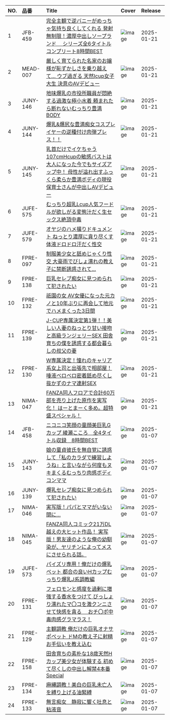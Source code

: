 |NO.|品番|Title|Cover|Release|
|:---|:---|:---|:---|:---|
1|JFB-459|[完全主観で逆バニーがめっちゃ気持ち良くしてくれる 発射無制限！濃厚中出しソープランド　 シリーズ全6タイトルコンプリート8時間BEST](https://www.avmoive.top/index.php/archives/38251/)|![image](https://cdn.up-timely.com/image/12/content/77410/BHiYBo2VgAv5CJ9smJSjbcGMnB2jgoEr6ILGAwkd.jpg)|2025-01-21
2|MEAD-007|[厳しく育てられた名家のお嬢様が恥ずかしさを乗り越えて… ウブ過ぎる 天然Icup女子大生 決意のAVデビュー](https://www.avmoive.top/index.php/archives/38250/)|![image](https://cdn.up-timely.com/image/12/content/77409/G9YnCPhUAPiyq118WSyENx30S35yp7w9DPRv2nYT.jpg)|2025-01-21
3|JUNY-146|[地味爆乳の市役所職員が悶絶する過激な極小水着 頼まれたら断れないむっちり豊満BODY](https://www.avmoive.top/index.php/archives/38249/)|![image](https://cdn.up-timely.com/image/12/content/77405/ZtIy6K7nT1Ihd8Z5bbrHnlTZM8tr4hhwVRUo2eJh.jpg)|2025-01-21
4|JUNY-144|[爆乳&爆尻な豊満痴女コスプレイヤーの逆種付け肉弾プレス！！](https://www.avmoive.top/index.php/archives/38248/)|![image](https://cdn.up-timely.com/image/12/content/77411/Eocb4MtXJu7hfpHBOklWKfvphZASUazDAQSCKgWS.jpg)|2025-01-21
5|JUNY-145|[乳首だけでイケちゃう107cmHcupの敏感バストは大人になった今でもサイズアップ中！ 母性が溢れ出すふっくら柔らか豊満ボディの現役保育士さんが中出しAVデビュー](https://www.avmoive.top/index.php/archives/38247/)|![image](https://cdn.up-timely.com/image/12/content/77414/jAciZU8xvluiNiM9usrlMYzQG44Io6e9D7XQWypC.jpg)|2025-01-21
6|JUFE-575|[むっちり超乳Lcup人気フードルが欲しがる変態汁だく生セックス絶頂中毒](https://www.avmoive.top/index.php/archives/38246/)|![image](https://cdn.up-timely.com/image/12/content/77406/dFtggcP1h9uhaHZ3eE82KBOAvRMn4YCuDeGsSVed.jpg)|2025-01-21
7|JUFE-579|[オヤジのハメ撮りドキュメント ねっとり濃厚に貪り尽くす体液ドロドロ汗だく性交](https://www.avmoive.top/index.php/archives/38245/)|![image](https://cdn.up-timely.com/image/12/content/77415/KTFDR4zD1fHxVsjYPB31GvhiiZm3T47VRyIiZKce.jpg)|2025-01-21
8|FPRE-097|[制服美少女と舐めじゃくり性交 大豪雨でびしょ濡れの教え子に禁断誘惑されて…](https://www.avmoive.top/index.php/archives/38244/)|![image](https://cdn.up-timely.com/image/12/content/77403/QywMwscaVRvSpTafhHsP2kr2K9TmE0lhM0r5CEug.jpg)|2025-01-21
9|FPRE-138|[巨乳セレブ痴女に見つめられて犯されたい](https://www.avmoive.top/index.php/archives/38243/)|![image](https://cdn.up-timely.com/image/12/content/77407/T6Z0CsNIFLwOmIZZUHTVrLBIUj5akhuj0lRRmUOy.jpg)|2025-01-21
10|FPRE-132|[祇園の女 AV女優になった元カノと10年ぶりに再会して地元でハメまくった3日間](https://www.avmoive.top/index.php/archives/38242/)|![image](https://cdn.up-timely.com/image/12/content/77408/IGxHxmMcC4q3We35AKkvyAa6AaUU6WFT2gmfQy6K.jpg)|2025-01-21
11|FPRE-139|[J-CUP専属決定第1弾！！美しい人妻のねっとり甘い接吻と高級ランジェリーSEX 田舎育ちの僕を誘惑する都会暮らしの叔父の妻](https://www.avmoive.top/index.php/archives/38241/)|![image](https://cdn.up-timely.com/image/12/content/77412/Te6LgesUjqDTqKQVVR9N2brM2MgbuHnSgjvhwvjy.jpg)|2025-01-21
12|FPRE-130|[W専属決定！憧れのキャリア系女上司と出張先で相部屋！ 唾液ベロベロ密着舐め尽くし 抜かずのナマ連射SEX](https://www.avmoive.top/index.php/archives/38240/)|![image](https://cdn.up-timely.com/image/12/content/77404/N9OaOVTqYnCezcjq9jt0vwbjo6DDfMVfCBw3qP1Q.jpg)|2025-01-21
13|NIMA-047|[FANZA同人フロアで合計60万部を売り上げた原作を実写化！ はーとまーく多め。超特盛スペシャル！](https://www.avmoive.top/index.php/archives/38239/)|![image](https://cdn.up-timely.com/image/12/content/77413/KfM78d3fY7PWv1v9XFjZGI0SEyOJ4gA0Lk8FZked.jpg)|2025-01-21
14|JFB-458|[ニコニコ笑顔の童顔美巨乳Gカップ 綾瀬こころ　全4タイトル収録　8時間BEST](https://www.avmoive.top/index.php/archives/38262/)|![image](https://cdn.up-timely.com/image/12/content/77151/aclez8Y8UNOnovcF0J3tuxG11rwAuMFMWLIoqXb8.jpg)|2025-01-07
15|JUNY-143|[娘の童貞彼氏を無自覚に誘惑して「私のカラダで練習しようね」と言いながら何度もヌキまくるむっちり肉感ボディコンママ](https://www.avmoive.top/index.php/archives/38261/)|![image](https://cdn.up-timely.com/image/12/content/77147/PfPQGCDGYQzsKsNYTdJSp8RqUvwLR8GyhRF8WpOv.jpg)|2025-01-07
16|JUNY-139|[爆乳セレブ痴女に見つめられて犯されたい](https://www.avmoive.top/index.php/archives/38260/)|![image](https://cdn.up-timely.com/image/12/content/77154/u1DQ9YqQ1WTAx38X0S4RQMBsUJqCjxmuoFleftID.jpg)|2025-01-07
17|NIMA-046|[実写版！パパとママがいない間に…](https://www.avmoive.top/index.php/archives/38259/)|![image](https://cdn.up-timely.com/image/12/content/77148/iEgT8zDg2pMRehwNEFw5GvQSTFLuP3ATAWPWKxX4.jpg)|2025-01-07
18|NIMA-045|[FANZA同人コミック21万DL越えの大ヒット作品！ 実写版！男友達のような俺の幼馴染が、ヤリチンによってメスにさせられる話。](https://www.avmoive.top/index.php/archives/38258/)|![image](https://cdn.up-timely.com/image/12/content/77153/CLc5p06QUcG93lvEjXr7nl7sN5Wfd7TNj1cs0nTK.jpg)|2025-01-07
19|JUFE-573|[パイズリ専用！俺だけの爆乳ペット 都合の良いHカップむっちり爆乳J系調教編](https://www.avmoive.top/index.php/archives/38257/)|![image](https://cdn.up-timely.com/image/12/content/77149/QWjGjSPlcidSfN2jtfBRdGOkJJwFJpZL1NTiCsKi.jpg)|2025-01-07
20|FPRE-131|[フェロモンと感度を過剰に増強する香水をつけて びっしょり濡れたマ〇コを激クンニさせて快感を貪る　 おチ〇ポ中毒肉感グラマラス！](https://www.avmoive.top/index.php/archives/38256/)|![image](https://cdn.up-timely.com/image/12/content/77152/8eaxuvln7yEQRftaXWVgtdYTlUYlsapF9S4LvSpB.jpg)|2025-01-07
21|FPRE-129|[主観調教 俺だけの巨乳オナサポペット ドMの教え子に射精お手伝いを教え込む](https://www.avmoive.top/index.php/archives/38255/)|![image](https://cdn.up-timely.com/image/12/content/77155/5gTIO2ri5VSNEOunuLjmRstU003kIrXafd6H9knS.jpg)|2025-01-07
22|FPRE-158|[田舎育ちの素朴な18歳天然Hカップ美少女が体験する 初めて尽くしの中出し解禁4本番Special](https://www.avmoive.top/index.php/archives/38254/)|![image](https://cdn.up-timely.com/image/12/content/77150/fEkZmZ91gkiJURGPUFhQdLVB3AW7AXN4EkfzTga2.jpg)|2025-01-07
23|FPRE-134|[麻縄調教！美白の巨乳未亡人を縛り上げる油緊縛](https://www.avmoive.top/index.php/archives/38253/)|![image](https://cdn.up-timely.com/image/12/content/77146/Cov6t2o19Z7hFcxLSmBhibgXnbRl5tmZCHoB7KUK.jpg)|2025-01-07
24|FPRE-133|[無言痴女　静寂に響く吐息と粘液音](https://www.avmoive.top/index.php/archives/38252/)|![image](https://cdn.up-timely.com/image/12/content/77145/YuTgWPJVJwj8iSE5B7jP4dbU9co9MMPQtceCb8ms.jpg)|2025-01-07